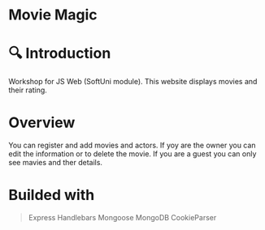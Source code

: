 # Movie Magic
 
# 🔍 Introduction
Workshop for JS Web (SoftUni module). This website displays movies and their rating. 

# Overview
You can register and add movies and actors. If yoy are the owner you can edit the information or to delete the movie. If you are a guest you can only see mavies and ther details.
# Builded with 
>Express
>Handlebars
>Mongoose
>MongoDB
>CookieParser
